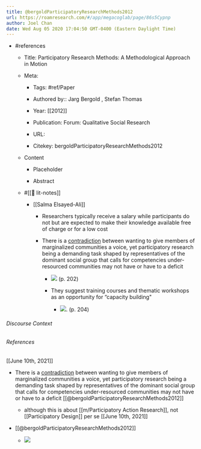 ```yaml
---
title: @bergoldParticipatoryResearchMethods2012
url: https://roamresearch.com/#/app/megacoglab/page/86s5Cypnp
author: Joel Chan
date: Wed Aug 05 2020 17:04:50 GMT-0400 (Eastern Daylight Time)
---
```


- #references

    - Title: Participatory Research Methods: A Methodological Approach in Motion

    - Meta:

        - Tags: #ref/Paper

        - Authored by::  Jarg Bergold ,  Stefan Thomas

        - Year: [[2012]]

        - Publication: Forum: Qualitative Social Research

        - URL:

        - Citekey: bergoldParticipatoryResearchMethods2012

    - Content

        - Placeholder

        - Abstract

    - #[[📝 lit-notes]]

        - [[Salma Elsayed-Ali]]

            - Researchers typically receive a salary while participants do not but are expected to make their knowledge available free of charge or for a low cost

            - There is a [contradiction](![](https://firebasestorage.googleapis.com/v0/b/firescript-577a2.appspot.com/o/imgs%2Fapp%2Fmegacoglab%2Fht7QUxzRvJ.png?alt=media&token=3e784d87-9e42-438e-9a4c-e313347881e9)  (p. 202)) between wanting to give members of marginalized communities a voice, yet participatory research being a demanding task shaped by representatives of the dominant social group that calls for competencies under-resourced communities may not have or have to a deficit

                - ![](https://firebasestorage.googleapis.com/v0/b/firescript-577a2.appspot.com/o/imgs%2Fapp%2Fmegacoglab%2Fht7QUxzRvJ.png?alt=media&token=3e784d87-9e42-438e-9a4c-e313347881e9)  (p. 202)

                - They suggest training courses and thematic workshops as an opportunity for “capacity building"

                    - ![](https://firebasestorage.googleapis.com/v0/b/firescript-577a2.appspot.com/o/imgs%2Fapp%2Fmegacoglab%2FEOqUGdKDHr.png?alt=media&token=d54bff83-f07b-46f3-8079-ea98985ab6a4). (p. 204)

###### Discourse Context



###### References

[[June 10th, 2021]]

- There is a [contradiction](((r9ohZ5b9v))) between wanting to give members of marginalized communities a voice, yet participatory research being a demanding task shaped by representatives of the dominant social group that calls for competencies under-resourced communities may not have or have to a deficit [[@bergoldParticipatoryResearchMethods2012]]

    - although this is about [[m/Participatory Action Research]], not [[Participatory Design]] per se
[[June 10th, 2021]]

- [[@bergoldParticipatoryResearchMethods2012]]

    - ![](https://firebasestorage.googleapis.com/v0/b/firescript-577a2.appspot.com/o/imgs%2Fapp%2Fmegacoglab%2FyHab0TKnSo.png?alt=media&token=2d49f337-4128-4823-8c5b-5f5002a57b92)
